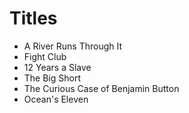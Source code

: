 # Titles

- A River Runs Through It
- Fight Club
- 12 Years a Slave
- The Big Short
- The Curious Case of Benjamin Button
- Ocean's Eleven
